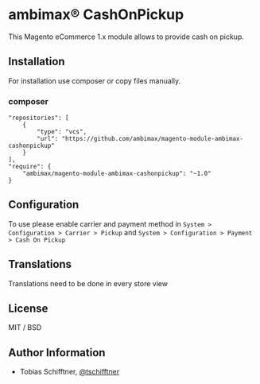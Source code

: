 
#  ambimax® CashOnPickup

This Magento eCommerce 1.x module allows to provide cash on pickup.

## Installation

For installation use composer or copy files manually.

### composer
```
"repositories": [
    {
        "type": "vcs",
        "url": "https://github.com/ambimax/magento-module-ambimax-cashonpickup"
    }
],
"require": {
    "ambimax/magento-module-ambimax-cashonpickup": "~1.0"
}
```

## Configuration

To use please enable carrier and payment method in
```System > Configuration > Carrier > Pickup``` and 
```System > Configuration > Payment > Cash On Pickup``` 

## Translations

Translations need to be done in every store view

## License

MIT / BSD

## Author Information

 - Tobias Schifftner, [@tschifftner](https://twitter.com/tschifftner)